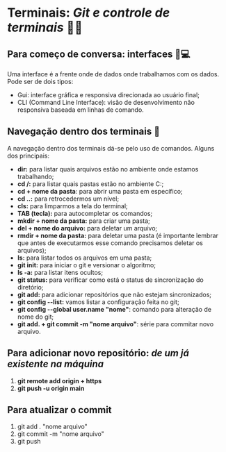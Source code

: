 # **Terminais:** *Git e controle de terminais* 👨‍💻  
## Para  começo de conversa: interfaces 📱💻
Uma interface é a frente onde de dados onde trabalhamos com os dados. Pode ser de dois tipos:
- Gui: interface gráfica e responsiva direcionada ao usuário final;
- CLI (Command Line Interface): visão de desenvolvimento não responsiva baseada em linhas de comando.   
## Navegação dentro dos terminais 🚦
A navegação dentro dos terminais dá-se pelo uso de comandos. Alguns dos principais:
- **dir:** para listar quais arquivos estão no ambiente onde estamos trabalhando;
- **cd /:** para listar quais pastas estão no ambiente C:;
- **cd + nome da pasta**: para abrir uma pasta em específico;
- **cd ..:** para retrocedermos um nível;
- **cls:** para limparmos a tela do terminal;
- **TAB (tecla):** para autocompletar os comandos;
- **mkdir + nome da pasta:** para criar uma pasta;
- **del + nome do arquivo:** para deletar um arquivo;
- **rmdir + nome da pasta:** para deletar uma pasta (é importante lembrar que antes de executarmos esse comando precisamos deletar os arquivos);
- **ls:** para listar todos os arquivos em uma pasta;
- **git init:** para iniciar o git e versionar o algoritmo;
- **ls -a:** para listar itens ocultos;
- **git status:** para verificar como está o status de sincronização do diretório;
- **git add:** para adicionar repositórios que não estejam sincronizados;
- **git config --list:** vamos listar a configuração feita no git;
- **git config --global user.name "nome"**: comando para alteração de nome do git;
- **git add. + git commit -m "nome arquivo"**: série para commitar novo arquivo.

## Para adicionar novo repositório: *de um já existente na máquina*
1. **git remote add origin + https**
2. **git push -u origin main**

## Para atualizar o commit
1. git add . "nome arquivo"
2. git commit -m "nome arquivo"
3. git push

